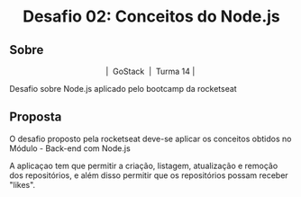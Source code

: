<h1 align="center">Desafio 02: Conceitos do Node.js</h1>

<h2>Sobre</h2>
<p align="center">|&nbsp GoStack &nbsp|&nbsp Turma 14 |&nbsp</p>
<p> Desafio sobre Node.js aplicado pelo bootcamp da rocketseat</p>

<h2>Proposta </h2> 
<p> O desafio proposto pela rocketseat deve-se aplicar os conceitos obtidos no Módulo - Back-end com Node.js </p>
<p> A aplicaçao tem que permitir a criação, listagem, atualização e remoção dos repositórios, e além disso permitir que os repositórios possam receber "likes".</p>
